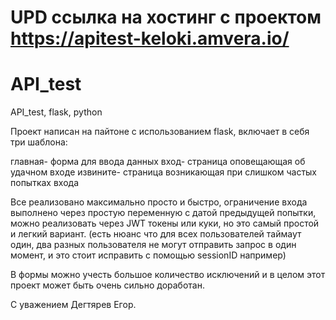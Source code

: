 # UPD ссылка на хостинг с проектом https://apitest-keloki.amvera.io/
# API_test
API_test, flask, python

Проект написан на пайтоне с использованием flask, включает в себя три шаблона:

главная- форма для ввода данных
вход- страница оповещающая об удачном входе 
извините- страница возникающая при слишком частых попытках входа

Все реализовано максимально просто и быстро, ограничение входа выполнено через простую переменную с датой предыдущей попытки,
можно реализовать через JWT токены или куки, но это самый простой и легкий вариант. 
(есть нюанс что для всех пользователей таймаут один, два разных пользователя не могут отправить запрос в один момент, и это стоит исправить с помощью sessionID например)

В формы можно учесть большое количество исключений и в целом этот проект может быть очень сильно доработан.

С уважением Дегтярев Егор.
